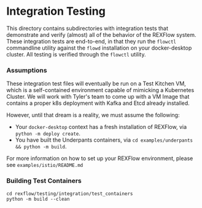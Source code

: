 # Integration Testing

This directory contains subdirectories with integration tests that demonstrate
and verify (almost) all of the behavior of the REXFlow system. These integration
tests are end-to-end, in that they run the `flowctl` commandline utility against
the `flowd` installation on your docker-desktop cluster. All testing is verified
through the `flowctl` utility.

### Assumptions

These integration test files will eventually be run on a Test Kitchen VM, which
is a self-contained environment capable of mimicking a Kubernetes Cluster. We
will work with Tyler's team to come up with a VM Image that contains a proper
k8s deployment with Kafka and Etcd already installed.

However, until that dream is a reality, we must assume the following:

* Your `docker-desktop` context has a fresh installation of REXFlow, via `python -m deploy create`.
* You have built the Underpants containers, via `cd examples/underpants && python -m build`.

For more information on how to set up your REXFlow environment, please see `examples/istio/README.md`

### Building Test Containers

```
cd rexflow/testing/integration/test_containers
python -m build --clean
```